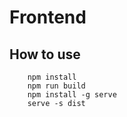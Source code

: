 # Frontend

## How to use
````
    npm install
    npm run build
    npm install -g serve
    serve -s dist
````